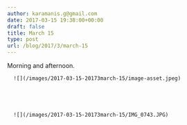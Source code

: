 ```yaml
---
author: karamanis.g@gmail.com
date: 2017-03-15 19:38:00+00:00
draft: false
title: March 15
type: post
url: /blog/2017/3/march-15
---
```


Morning and afternoon.


  
      ![](/images/2017-03-15-20173march-15/image-asset.jpeg)

  


  
      ![](/images/2017-03-15-20173march-15/IMG_0743.JPG)

